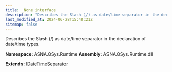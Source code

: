 ```yaml
---
title: _None interface
description: "Describes the Slash (/) as date/time separator in the declaration of date/time types. "
last_modified_at: 2024-06-28T15:48:21Z
sitemap: false
---
```


Describes the Slash (/) as date/time separator in the declaration of date/time types.

**Namespace:** ASNA.QSys.Runtime
**Assembly:** ASNA.QSys.Runtime.dll

**Extends:** [IDateTimeSeparator](/reference/runtime/qsys-runtime/i-date-time-separator.html)
<br>
<br>

